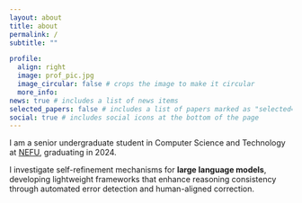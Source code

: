 ```yaml
---
layout: about
title: about
permalink: /
subtitle: ""

profile:
  align: right
  image: prof_pic.jpg
  image_circular: false # crops the image to make it circular
  more_info: 
news: true # includes a list of news items
selected_papers: false # includes a list of papers marked as "selected={true}"
social: true # includes social icons at the bottom of the page
---
```


I am a senior undergraduate student in Computer Science and Technology at [NEFU](https://www.nefu.edu.cn/), graduating in 2024.

I investigate self-refinement mechanisms for **large language models**, developing lightweight frameworks that enhance reasoning consistency through automated error detection and human-aligned correction.
